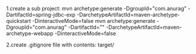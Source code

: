 1.create a sub project:
mvn archetype:generate -DgroupId="com.anurag" -DartifactId=spring-jdbc-exp -DarchetypeArtifactId=maven-archetype-quickstart -DinteractiveMode=false
mvn archetype:generate -DgroupId="com.anurag" -DartifactId="<artifact-name>" -DarchetypeArtifactId=maven-archetype-webapp -DinteractiveMode=false

2.create .gitignore file with contents:
 target/